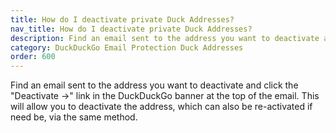 ```yaml
---
title: How do I deactivate private Duck Addresses?
nav_title: How do I deactivate private Duck Addresses?
description: Find an email sent to the address you want to deactivate and click the "Deactivate →" link in the DuckDuckGo banner at the top of the email.
category: DuckDuckGo Email Protection Duck Addresses
order: 600
---
```


Find an email sent to the address you want to deactivate and click the "Deactivate →" link in the DuckDuckGo banner at the top of the email. This will allow you to deactivate the address, which can also be re-activated if need be, via the same method.
